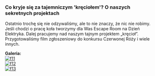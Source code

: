 ### Co kryje się za tajemniczym 'kręciołem'? O naszych sekretnych projektach

Ostatnio trochę się nie odzywaliśmy, ale to nie znaczy, że nic nie robimy. Jeśli chodzi o pracę koła tworzymy dla Was Escape Room na Dzień Elektryka. Dalej pracujemy nad naszym tajnym projektem „kręcioł”. Przygotowaliśmy film zgłoszeniowy do konkursu Czerwonej Róży i wiele innych.

**Galeria:**  
[![f11](https://i.postimg.cc/D09kmPvr/f11.jpg)](https://postimg.cc/30FbcpDN)  
[![f12](https://i.postimg.cc/yYRCttjv/f12.jpg)](https://postimg.cc/2VCtBHPZ)  
[![f13](https://i.postimg.cc/g2PbWsBd/f13.jpg)](https://postimg.cc/9r1nPdhN)
